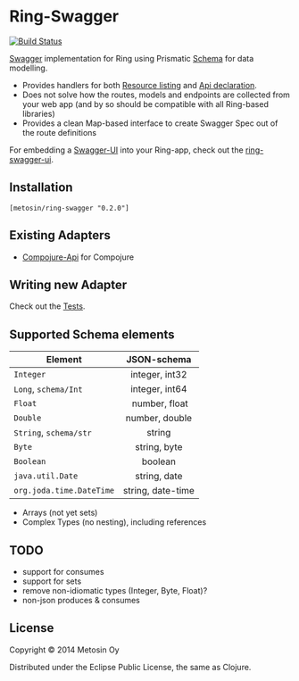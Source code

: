 # Ring-Swagger

[![Build Status](https://travis-ci.org/metosin/ring-swagger.png?branch=master)](https://travis-ci.org/metosin/ring-swagger)

[Swagger](...) implementation for Ring using Prismatic [Schema](https://github.com/Prismatic/schema) for data modelling.

- Provides handlers for both [Resource listing](https://github.com/wordnik/swagger-core/wiki/Resource-Listing) and [Api declaration](https://github.com/wordnik/swagger-core/wiki/API-Declaration).
- Does not solve how the routes, models and endpoints are collected from your web app (and by so should be compatible with all Ring-based libraries)
- Provides a clean Map-based interface to create Swagger Spec out of the route definitions

For embedding a [Swagger-UI](https://github.com/wordnik/swagger-ui) into your Ring-app, check out the [ring-swagger-ui](https://github.com/metosin/ring-swagger-ui).

## Installation

    [metosin/ring-swagger "0.2.0"]

## Existing Adapters
- [Compojure-Api](https://github.com/metosin/compojure-api) for Compojure

## Writing new Adapter
Check out the [Tests](https://github.com/metosin/ring-swagger/blob/master/test/ring/swagger/core_test.clj#L116-L214).

## Supported Schema elements

| Element | JSON-schema  |
| --------|:------------:|
| `Integer` | integer, int32
| `Long`, `schema/Int` | integer, int64
| `Float` | number, float
| `Double` | number, double
| `String`, `schema/str` | string
| `Byte` | string, byte
| `Boolean` | boolean
| `java.util.Date` | string, date
| `org.joda.time.DateTime` | string, date-time

- Arrays (not yet sets)
- Complex Types (no nesting), including references

## TODO

- support for consumes
- support for sets
- remove non-idiomatic types (Integer, Byte, Float)?
- non-json produces & consumes

## License

Copyright © 2014 Metosin Oy

Distributed under the Eclipse Public License, the same as Clojure.
